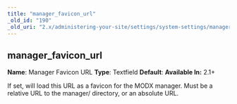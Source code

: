 ```yaml
---
title: "manager_favicon_url"
_old_id: "190"
_old_uri: "2.x/administering-your-site/settings/system-settings/manager_favicon_url"
---
```


## manager\_favicon\_url

**Name**: Manager Favicon URL 
**Type**: Textfield 
**Default**: 
**Available In:** 2.1+

If set, will load this URL as a favicon for the MODX manager. Must be a relative URL to the manager/ directory, or an absolute URL.